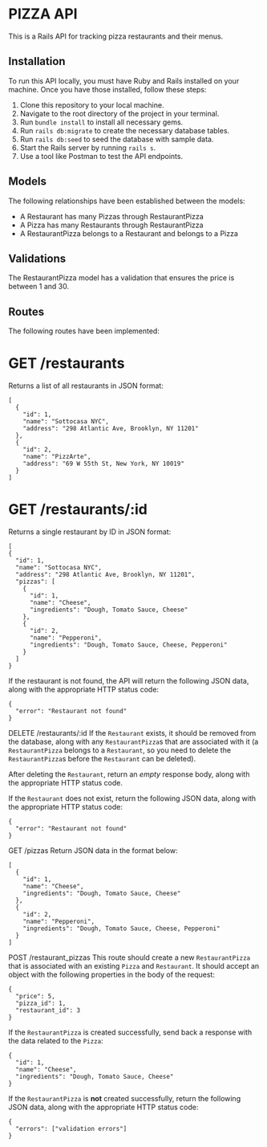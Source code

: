 # PIZZA API

This is a Rails API for tracking pizza restaurants and their menus.

## Installation

To run this API locally, you must have Ruby and Rails installed on your machine. Once you have those installed, follow these steps:

1. Clone this repository to your local machine.
2. Navigate to the root directory of the project in your terminal.
3. Run `bundle install` to install all necessary gems.
4. Run `rails db:migrate` to create the necessary database tables.
5. Run `rails db:seed` to seed the database with sample data.
6. Start the Rails server by running `rails s`.
7. Use a tool like Postman to test the API endpoints.

## Models
The following relationships have been established between the models:

* A Restaurant has many Pizzas through RestaurantPizza
* A Pizza has many Restaurants through RestaurantPizza
* A RestaurantPizza belongs to a Restaurant and belongs to a Pizza

## Validations
The RestaurantPizza model has a validation that ensures the price is between 1 and 30.

## Routes
The following routes have been implemented:

# GET /restaurants
Returns a list of all restaurants in JSON format:

```
[
  {
    "id": 1,
    "name": "Sottocasa NYC",
    "address": "298 Atlantic Ave, Brooklyn, NY 11201"
  },
  {
    "id": 2,
    "name": "PizzArte",
    "address": "69 W 55th St, New York, NY 10019"
  }
]
```

# GET /restaurants/:id
Returns a single restaurant by ID in JSON format:

```
[
{
  "id": 1,
  "name": "Sottocasa NYC",
  "address": "298 Atlantic Ave, Brooklyn, NY 11201",
  "pizzas": [
    {
      "id": 1,
      "name": "Cheese",
      "ingredients": "Dough, Tomato Sauce, Cheese"
    },
    {
      "id": 2,
      "name": "Pepperoni",
      "ingredients": "Dough, Tomato Sauce, Cheese, Pepperoni"
    }
  ]
}

```
If the restaurant is not found, the API will return the following JSON data, along with the appropriate HTTP status code:
```
{
  "error": "Restaurant not found"
}
```

DELETE /restaurants/:id
If the `Restaurant` exists, it should be removed from the database, along with
any `RestaurantPizza`s that are associated with it (a `RestaurantPizza` belongs
to a `Restaurant`, so you need to delete the `RestaurantPizza`s before the
`Restaurant` can be deleted).

After deleting the `Restaurant`, return an _empty_ response body, along with the
appropriate HTTP status code.

If the `Restaurant` does not exist, return the following JSON data, along with
the appropriate HTTP status code:

```
{
  "error": "Restaurant not found"
}
```

GET /pizzas
Return JSON data in the format below:

```
[
  {
    "id": 1,
    "name": "Cheese",
    "ingredients": "Dough, Tomato Sauce, Cheese"
  },
  {
    "id": 2,
    "name": "Pepperoni",
    "ingredients": "Dough, Tomato Sauce, Cheese, Pepperoni"
  }
]
```

POST /restaurant_pizzas
This route should create a new `RestaurantPizza` that is associated with an
existing `Pizza` and `Restaurant`. It should accept an object with the following
properties in the body of the request:

```
{
  "price": 5,
  "pizza_id": 1,
  "restaurant_id": 3
}
```

If the `RestaurantPizza` is created successfully, send back a response with the data
related to the `Pizza`:

```
{
  "id": 1,
  "name": "Cheese",
  "ingredients": "Dough, Tomato Sauce, Cheese"
}
```

If the `RestaurantPizza` is **not** created successfully, return the following
JSON data, along with the appropriate HTTP status code:

```
{
  "errors": ["validation errors"]
}

```




<!-- Things you may want to cover:

* Ruby version

* System dependencies

* Configuration

* Database creation

* Database initialization

* How to run the test suite

* Services (job queues, cache servers, search engines, etc.)

* Deployment instructions

* ... -->
